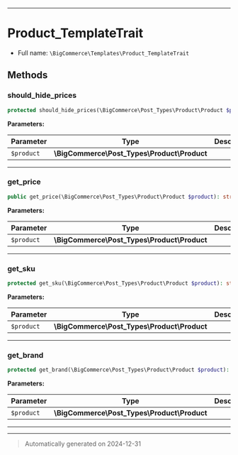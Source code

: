 ***

# Product_TemplateTrait





* Full name: `\BigCommerce\Templates\Product_TemplateTrait`




## Methods


### should_hide_prices



```php
protected should_hide_prices(\BigCommerce\Post_Types\Product\Product $product): bool
```








**Parameters:**

| Parameter | Type | Description |
|-----------|------|-------------|
| `$product` | **\BigCommerce\Post_Types\Product\Product** |  |





***

### get_price



```php
public get_price(\BigCommerce\Post_Types\Product\Product $product): string
```








**Parameters:**

| Parameter | Type | Description |
|-----------|------|-------------|
| `$product` | **\BigCommerce\Post_Types\Product\Product** |  |





***

### get_sku



```php
protected get_sku(\BigCommerce\Post_Types\Product\Product $product): string
```








**Parameters:**

| Parameter | Type | Description |
|-----------|------|-------------|
| `$product` | **\BigCommerce\Post_Types\Product\Product** |  |





***

### get_brand



```php
protected get_brand(\BigCommerce\Post_Types\Product\Product $product): string
```








**Parameters:**

| Parameter | Type | Description |
|-----------|------|-------------|
| `$product` | **\BigCommerce\Post_Types\Product\Product** |  |





***

***
> Automatically generated on 2024-12-31

